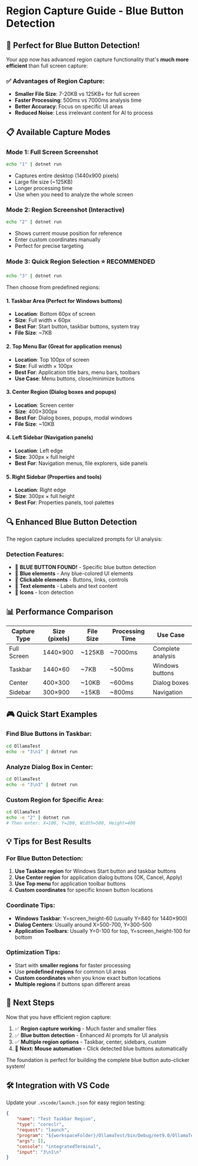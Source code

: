 # Region Capture Guide - Blue Button Detection

## 🎯 Perfect for Blue Button Detection!

Your app now has advanced region capture functionality that's **much more efficient** than full screen capture:

### ✅ **Advantages of Region Capture**:
- **Smaller File Size**: 7-20KB vs 125KB+ for full screen
- **Faster Processing**: 500ms vs 7000ms analysis time
- **Better Accuracy**: Focus on specific UI areas
- **Reduced Noise**: Less irrelevant content for AI to process

## 📋 Available Capture Modes

### **Mode 1: Full Screen Screenshot**
```bash
echo "1" | dotnet run
```
- Captures entire desktop (1440x900 pixels)
- Large file size (~125KB)
- Longer processing time
- Use when you need to analyze the whole screen

### **Mode 2: Region Screenshot (Interactive)**
```bash
echo "2" | dotnet run
```
- Shows current mouse position for reference
- Enter custom coordinates manually
- Perfect for precise targeting

### **Mode 3: Quick Region Selection** ⭐ **RECOMMENDED**
```bash
echo "3" | dotnet run
```
Then choose from predefined regions:

#### **1. Taskbar Area** (Perfect for Windows buttons)
- **Location**: Bottom 60px of screen
- **Size**: Full width × 60px
- **Best For**: Start button, taskbar buttons, system tray
- **File Size**: ~7KB

#### **2. Top Menu Bar** (Great for application menus)
- **Location**: Top 100px of screen  
- **Size**: Full width × 100px
- **Best For**: Application title bars, menu bars, toolbars
- **Use Case**: Menu buttons, close/minimize buttons

#### **3. Center Region** (Dialog boxes and popups)
- **Location**: Screen center
- **Size**: 400×300px
- **Best For**: Dialog boxes, popups, modal windows
- **File Size**: ~10KB

#### **4. Left Sidebar** (Navigation panels)
- **Location**: Left edge
- **Size**: 300px × full height
- **Best For**: Navigation menus, file explorers, side panels

#### **5. Right Sidebar** (Properties and tools)
- **Location**: Right edge  
- **Size**: 300px × full height
- **Best For**: Properties panels, tool palettes

## 🔍 Enhanced Blue Button Detection

The region capture includes specialized prompts for UI analysis:

### **Detection Features**:
- 🎯 **BLUE BUTTON FOUND!** - Specific blue button detection
- 🔵 **Blue elements** - Any blue-colored UI elements
- 🔲 **Clickable elements** - Buttons, links, controls
- 📝 **Text elements** - Labels and text content
- 🎨 **Icons** - Icon detection

## 📊 Performance Comparison

| Capture Type | Size (pixels) | File Size | Processing Time | Use Case |
|--------------|---------------|-----------|-----------------|-----------|
| Full Screen | 1440×900 | ~125KB | ~7000ms | Complete analysis |
| Taskbar | 1440×60 | ~7KB | ~500ms | Windows buttons |
| Center | 400×300 | ~10KB | ~600ms | Dialog boxes |
| Sidebar | 300×900 | ~15KB | ~800ms | Navigation |

## 🎮 Quick Start Examples

### **Find Blue Buttons in Taskbar**:
```bash
cd OllamaTest
echo -e "3\n1" | dotnet run
```

### **Analyze Dialog Box in Center**:
```bash
cd OllamaTest  
echo -e "3\n3" | dotnet run
```

### **Custom Region for Specific Area**:
```bash
cd OllamaTest
echo -e "2" | dotnet run
# Then enter: X=100, Y=200, Width=500, Height=400
```

## 💡 Tips for Best Results

### **For Blue Button Detection**:
1. **Use Taskbar region** for Windows Start button and taskbar buttons
2. **Use Center region** for application dialog buttons (OK, Cancel, Apply)
3. **Use Top menu** for application toolbar buttons
4. **Custom coordinates** for specific known button locations

### **Coordinate Tips**:
- **Windows Taskbar**: Y=screen_height-60 (usually Y=840 for 1440×900)
- **Dialog Centers**: Usually around X=500-700, Y=300-500  
- **Application Toolbars**: Usually Y=0-100 for top, Y=screen_height-100 for bottom

### **Optimization Tips**:
- Start with **smaller regions** for faster processing
- Use **predefined regions** for common UI areas  
- **Custom coordinates** when you know exact button locations
- **Multiple regions** if buttons span different areas

## 🚀 Next Steps

Now that you have efficient region capture:

1. ✅ **Region capture working** - Much faster and smaller files
2. ✅ **Blue button detection** - Enhanced AI prompts for UI analysis  
3. ✅ **Multiple region options** - Taskbar, center, sidebars, custom
4. 🔄 **Next: Mouse automation** - Click detected blue buttons automatically

The foundation is perfect for building the complete blue button auto-clicker system!

## 🛠️ Integration with VS Code

Update your `.vscode/launch.json` for easy region testing:

```json
{
    "name": "Test Taskbar Region",
    "type": "coreclr", 
    "request": "launch",
    "program": "${workspaceFolder}/OllamaTest/bin/Debug/net9.0/OllamaTest.dll",
    "args": [],
    "console": "integratedTerminal",
    "input": "3\n1\n"
}
```